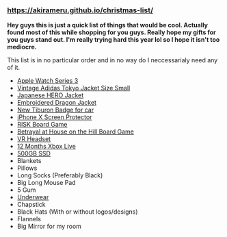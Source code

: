 ### https://akirameru.github.io/christmas-list/
**Hey guys this is just a quick list of things that would be cool. Actually found most of this while shopping for you guys. Really hope my gifts for you guys stand out. I'm really trying hard this year lol so I hope it isn't too mediocre.**

This list is in no particular order and in no way do I neccessarialy need any of it.
- [Apple Watch Series 3](https://www.apple.com/shop/buy-watch/apple-watch-series-3/38mm-gps-space-gray-aluminum-black-sport-band)
- [Vintage Adidas Tokyo Jacket Size Small](https://trendyweeb.net/collections/jackets/products/vintage-tokyo-bomber-jacket)
- [Japanese HERO Jacket](https://trendyweeb.net/collections/jackets/products/ancient-hero-jacket)
- [Embroidered Dragon Jacket](https://trendyweeb.net/collections/jackets/products/kinetic-dragon-jacket)
- [New Tiburon Badge for car](http://www.acrylicconceptions.com/tiburon_t2dgen_wing_emblem.html)
- [iPhone X Screen Protector](https://www.amazon.com/gp/product/B074YXH9WX/ref=oh_aui_detailpage_o08_s00?ie=UTF8&psc=1)
- [RISK Board Game](https://shop.hasbro.com/en-us/product/risk-game:2C7C6F52-5056-9047-F5DD-EB8AC273BA4C)
- [Betrayal at House on the Hill Board Game](https://www.amazon.com/Betrayal-At-House-Hill-2nd/dp/B003HC9734)
- [VR Headset](https://www.vive.com/us/product/vive-virtual-reality-system/)
- [12 Months Xbox Live](https://www.microsoft.com/en-us/p/xbox-live-gold-membership-digital-code/cfq7ttc0k5zm/0004)
- [500GB SSD](https://www.amazon.com/dp/B07K15PB2B/ref=gbps_tit_m10_d47f_2948a900?smid=ATVPDKIKX0DER&pf_rd_p=a440d78b-c0dd-4cc7-a8af-363a8f0bd47f&pf_rd_s=merchandised-search-10&pf_rd_t=101&pf_rd_i=15469055011&pf_rd_m=ATVPDKIKX0DER&pf_rd_r=6M5ZQ6P7K0JA5MQM5DFS&th=1)
- Blankets
- Pillows
- Long Socks (Preferably Black)
- Big Long Mouse Pad
- 5 Gum
- [Underwear](https://www.ae.com/men-3-trunk-underwear/web/s-cat/8510182?icid=ae:men:underwear:underwear_guide:trunk_underwear:3_trunk_underwear:shop_now)
- Chapstick
- Black Hats (With or without logos/designs)
- Flannels
- Big Mirror for my room
